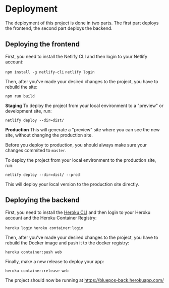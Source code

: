 # Deployment

The deployment of this project is done in two parts. The first part deploys the frontend, the second part deploys the backend.

## Deploying the frontend

First, you need to install the Netlify CLI and then login to your Netlify account:

`npm install -g netlify-cli`
`netlify login`

Then, after you've made your desired changes to the project, you have to rebuild the site:

`npm run build`

**Staging**
To deploy the project from your local environment to a "preview" or development site, run:

`netlify deploy --dir=dist/`

**Production**
This will generate a "preview" site where you can see the new site, without changing the production site.

Before you deploy to production, you should always make sure your changes commited to `master`.

To deploy the project from your local environment to the production site, run:

`netlify deploy --dir=dist/ --prod`

This will deploy your local version to the production site directly.

## Deploying the backend

First, you need to install the [Heroku CLI](https://devcenter.heroku.com/articles/heroku-cli/) and then login to your Heroku account and the Heroku Container Registry:

`heroku login`
`heroku container:login`

Then, after you've made your desired changes to the project, you have to rebuild the Docker image and push it to the docker registry:

`heroku container:push web`

Finally, make a new release to deploy your app:

`heroku container:release web`

The project should now be running at https://bluepos-back.herokuapp.com/